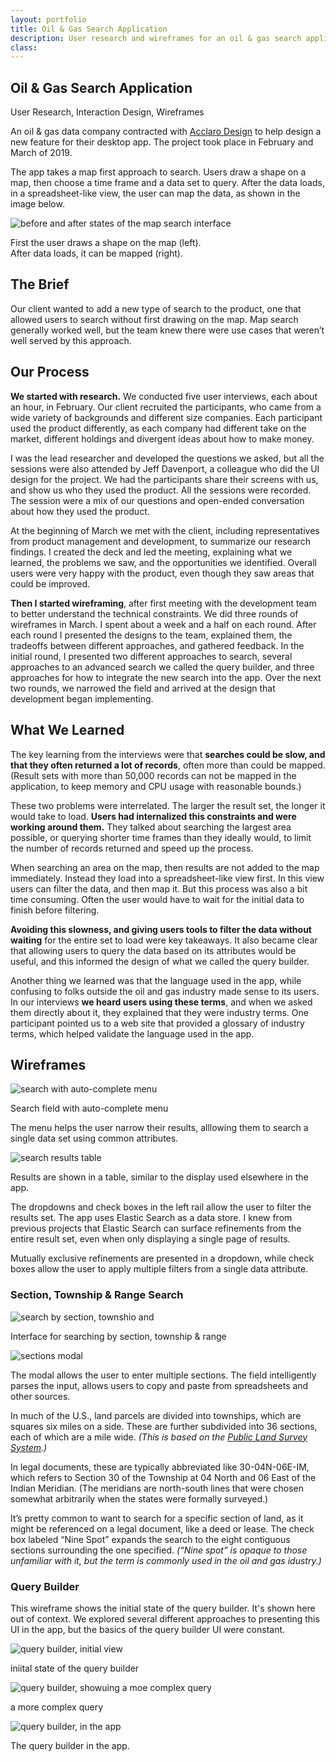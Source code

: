 ```yaml
---
layout: portfolio
title: Oil & Gas Search Application 
description: User research and wireframes for an oil & gas search application
class: 
---
```


<section class="white post" markdown="1">
<div class="text" markdown="1">
		
# Oil & Gas Search Application

<p class="meta">User Research, Interaction Design, Wireframes</p>

An oil & gas data company contracted with [Acclaro Design][2] to help design a new feature for their desktop app. The project took place in February and March of 2019.

The app takes a map first approach to search. Users draw a shape on a map, then choose a time frame and a data set to query. After the data loads, in a spreadsheet-like view, the user can map the data, as shown in the image below. 

[2]: https://acclarodesign.com

<div class="">
	<img src="/img/portfolio/oil-map-search.png" alt="before and after states of the map search interface" class="full-width">
</div>

<p class="caption">First the user draws a shape on the map (left). <br>After data loads, it can be mapped (right).</p>

## The Brief

Our client wanted to add a new type of search to the product, one that allowed users to search without first drawing on the map. Map search generally worked well, but the team knew there were use cases that weren’t well served by this approach.

</div>
</section>	
<section class="dark post" markdown="1">
<div class="text" markdown="1">

## Our Process

**We started with research.** We conducted five user interviews, each about an hour, in February. Our client recruited the participants, who came from a wide variety of backgrounds and different size companies. Each participant used the product differently, as each company had different take on the market, different holdings and divergent ideas about how to make money.

I was the lead researcher and developed the questions we asked, but all the sessions were also attended by Jeff Davenport, a colleague who did the UI design for the project. We had the participants share their screens with us, and show us who they used the product. All the sessions were recorded. The session were a mix of our questions and open-ended conversation about how they used the product.

At the beginning of March we met with the client, including representatives from product management and development, to summarize our research findings. I created the deck and led the meeting, explaining what we learned, the problems we saw, and the opportunities we identified. Overall users were very happy with the product, even though they saw areas that could be improved.

**Then I started wireframing**, after first meeting with the development team to better understand the technical constraints. We did three rounds of wireframes in March. I spent about a week and a half on each round. After each round I presented the designs to the team, explained them, the tradeoffs between different approaches, and gathered feedback. In the initial round, I presented two different approaches to search, several approaches to an advanced search we called the query builder, and three approaches for how to integrate the new search into the app. Over the next two rounds, we narrowed the field and arrived at the design that development began implementing.

</div>
</section>	
<section class="white post" markdown="1">
<div class="text" markdown="1">

## What We Learned 

The key learning from the interviews were that **searches could be slow, and that they often returned a lot of records**, often more than could be mapped. (Result sets with more than 50,000 records can not be mapped in the application, to keep memory and CPU usage with reasonable bounds.)

These two problems were interrelated. The larger the result set, the longer it would take to load. **Users had internalized this constraints and were working around them.** They talked about searching the largest area possible, or querying shorter time frames than they ideally would, to limit the number of records returned and speed up the process. 

When searching an area on the map, then results are not added to the map immediately. Instead they load into a spreadsheet-like view first. In this view users can filter the data, and then map it. But this process was also a bit time consuming. Often the user would have to wait for the initial data to finish before filtering.

**Avoiding this slowness, and giving users tools to filter the data without waiting** for the entire set to load were key takeaways. It also became clear that allowing users to query the data based on its attributes would be useful, and this informed the design of what we called the query builder.
 
Another thing we learned was that the language used in the app, while confusing to folks outside the oil and gas industry made sense to its users. In our interviews **we heard users using these terms**, and when we asked them directly about it, they explained that they were industry terms. One participant pointed us to a web site that provided a glossary of industry terms, which helped validate the language used in the app.

## Wireframes

<div class="">
	<img src="/img/portfolio/oil-search-menu.png" alt="search with auto-complete menu " class="full-width border">
</div>

<p class="caption">Search field with auto-complete menu</p>

The menu helps the user narrow their results, alllowing them to search a single data set using common attributes.

<div class="">
	<img src="/img/portfolio/oil-search-table.png" alt="search results table" class="full-width border">
</div>

<p class="caption">Results are shown in a table, similar to the display used elsewhere in the app.</p>

The dropdowns and check boxes in the left rail allow the user to filter the results set. The app uses Elastic Search as a data store. I knew from previous projects that Elastic Search can surface refinements from the entire result set, even when only displaying a single page of results. 

Mutually exclusive refinements are presented in a dropdown, while check boxes allow the user to apply multiple filters from a single data attribute.

### Section, Township & Range Search

<div class="">
	<img src="/img/portfolio/oil-search-section.png" alt="search by section, townshio and " class="full-width border">
</div>

<p class="caption">Interface for searching by section, township & range</p>

<div class="">
	<img src="/img/portfolio/oil-search-section-modal.png" alt="sections modal" class="full-width">
</div>

<p class="caption">The modal allows the user to enter multiple sections. The field intelligently parses the input, allows users to copy and paste from spreadsheets and other sources.</p>

In much of the U.S., land parcels are divided into townships, which are squares six miles on a side. These are further subdivided into 36 sections, each of which are a mile wide. *(This is based on the [Public Land Survey System](https://en.wikipedia.org/wiki/Public_Land_Survey_System).)*

In legal documents, these are typically abbreviated like 30-04N-06E-IM, which refers to Section 30 of the Township at 04 North and 06 East of the Indian Meridian. (The meridians are north-south lines that were chosen somewhat arbitrarily when the states were formally surveyed.)

It’s pretty common to want to search for a specific section of land, as it might be referenced on a legal document, like a deed or lease. The check box labeled “Nine Spot” expands the search to the eight contiguous sections surrounding the one specified. *(“Nine spot” is opaque to those unfamiliar with it, but the term is commonly used in the oil and gas idustry.)*

### Query Builder

This wireframe shows the initial state of the query builder. It's shown here out of context. We explored several different approaches to presenting this UI in the app, but the basics of the query builder UI were constant.

<div class="">
	<img src="/img/portfolio/oil-query-builder-1.png" alt="query builder, initial view" class="full-width border">
</div>

<p class="caption">iniital state of the query builder</p>


<div class="">
	<img src="/img/portfolio/oil-query-builder-2.png" alt="query builder, showuing a moe complex query" class="full-width border">
</div>

<p class="caption">a more complex query</p>


<div class="">
	<img src="/img/portfolio/oil-query-builder-3.png" alt="query builder, in the app" class="full-width border">
</div>

<p class="caption">The query builder in the app.</p>

</div>
</section>	

